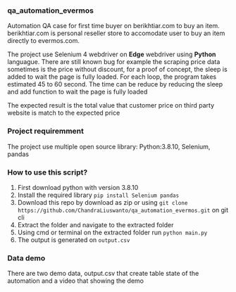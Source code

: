 ### qa_automation_evermos
Automation QA case for first time buyer on berikhtiar.com to buy an item. berikhtiar.com is personal reseller store to accomodate user to buy an item directly to evermos.com.

The project use Selenium 4 webdriver on **Edge** webdriver using **Python** languague. There are still known bug for example the scraping price data sometimes is the price without discount, for a proof of concept, the sleep is added to wait the page is fully loaded. For each loop, the program takes estimated 45 to 60 second. The time can be reduce by reducing the sleep and add function to wait the page is fully loaded

The expected result is the total value that customer price on third party website is match to the expected price 


### Project requiremment
The project use multiple open source library: Python:3.8.10, Selenium, pandas

### How to use this script?
1. First download python with version 3.8.10
2. Install the required library `pip install Selenium pandas`
3. Download this repo by download as zip or using `git clone https://github.com/ChandraLiuswanto/qa_automation_evermos.git` on git cli
4. Extract the folder and navigate to the extracted folder
5. Using cmd or terminal on the extracted folder run  `python main.py `
6. The output is generated on  `output.csv `

### Data demo
There are two demo data, output.csv that create table state of the automation and a video that showing the demo
